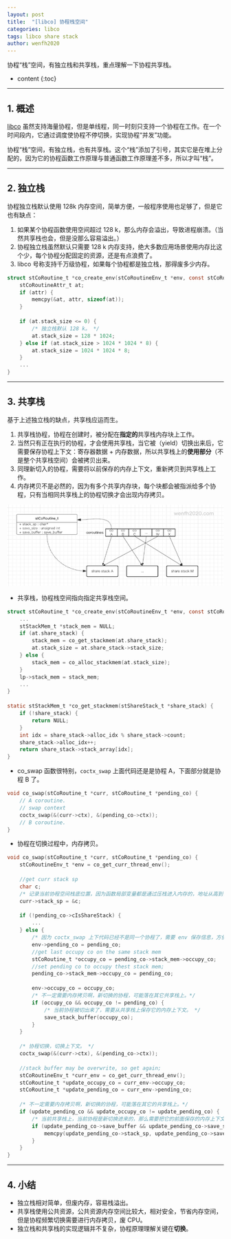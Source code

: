 ```yaml
---
layout: post
title:  "[libco] 协程栈空间"
categories: libco
tags: libco share stack
author: wenfh2020
---
```


协程“栈”空间，有独立栈和共享栈，重点理解一下协程共享栈。




* content
{:toc}

---

## 1. 概述

[libco](https://github.com/Tencent/libco) 虽然支持海量协程，但是单线程，同一时刻只支持一个协程在工作。在一个时间段内，它通过调度使协程不停切换，实现协程“并发”功能。

协程“栈”空间，有独立栈，也有共享栈。这个“栈”添加了引号，其实它是在堆上分配的，因为它的协程函数工作原理与普通函数工作原理差不多，所以才叫“栈”。

---

## 2. 独立栈

协程独立栈默认使用 128k 内存空间，简单方便，一般程序使用也足够了，但是它也有缺点：

1. 如果某个协程函数使用空间超过 128 k，那么内存会溢出，导致进程崩溃。（当然共享栈也会，但是没那么容易溢出。）
2. 协程独立栈虽然默认只需要 128 k 内存支持，绝大多数应用场景使用内存比这个少，每个协程分配固定的资源，还是有点浪费了。
3. libco 号称支持千万级协程，如果每个协程都是独立栈，那得废多少内存。

```c
struct stCoRoutine_t *co_create_env(stCoRoutineEnv_t *env, const stCoRoutineAttr_t *attr, pfn_co_routine_t pfn, void *arg) {
    stCoRoutineAttr_t at;
    if (attr) {
        memcpy(&at, attr, sizeof(at));
    }

    if (at.stack_size <= 0) {
        /* 独立栈默认 128 k。 */
        at.stack_size = 128 * 1024;
    } else if (at.stack_size > 1024 * 1024 * 8) {
        at.stack_size = 1024 * 1024 * 8;
    }
    ...
}
```

---

## 3. 共享栈

基于上述独立栈的缺点，共享栈应运而生。

1. 共享栈协程，协程在创建时，被分配在**指定的**共享栈内存块上工作。
2. 当然只有正在执行的协程，才会使用共享栈，当它被（yield）切换出来后，它需要保存协程上下文：寄存器数据 + 内存数据，所以共享栈上的**使用部分**（不是整个共享栈空间）会被拷贝出来。
3. 同理新切入的协程，需要将以前保存的内存上下文，重新拷贝到共享栈上工作。
4. 内存拷贝不是必然的，因为有多个共享内存块，每个块都会被指派给多个协程，只有当相同共享栈上的协程切换才会出现内存拷贝。

<div align=center><img src="/images/2021-03-17-13-46-03.png" data-action="zoom"/></div>

* 共享栈，协程栈空间指向指定共享栈空间。

```c
struct stCoRoutine_t *co_create_env(stCoRoutineEnv_t *env, const stCoRoutineAttr_t *attr, pfn_co_routine_t pfn, void *arg) {
    ...
    stStackMem_t *stack_mem = NULL;
    if (at.share_stack) {
        stack_mem = co_get_stackmem(at.share_stack);
        at.stack_size = at.share_stack->stack_size;
    } else {
        stack_mem = co_alloc_stackmem(at.stack_size);
    }
    lp->stack_mem = stack_mem;
    ...
}

static stStackMem_t *co_get_stackmem(stShareStack_t *share_stack) {
    if (!share_stack) {
        return NULL;
    }
    int idx = share_stack->alloc_idx % share_stack->count;
    share_stack->alloc_idx++;
    return share_stack->stack_array[idx];
}
```

* co_swap 函数很特别，`coctx_swap` 上面代码还是是协程 A，下面部分就是协程 B 了。

```c
void co_swap(stCoRoutine_t *curr, stCoRoutine_t *pending_co) {
    // A coroutine. 
    // swap context
    coctx_swap(&(curr->ctx), &(pending_co->ctx));
    // B coroutine. 
}
```

* 协程在切换过程中，内存拷贝。

```c
void co_swap(stCoRoutine_t *curr, stCoRoutine_t *pending_co) {
    stCoRoutineEnv_t *env = co_get_curr_thread_env();

    //get curr stack sp
    char c;
    /* 记录当前协程空间栈底位置，因为函数局部变量都是通过压栈进入内存的，地址从高到低） */
    curr->stack_sp = &c;

    if (!pending_co->cIsShareStack) {
        ...
    } else {
        /* 因为 coctx_swap 上下代码已经不是同一个协程了，需要 env 保存信息，方便不同协程使用。 */
        env->pending_co = pending_co;
        //get last occupy co on the same stack mem
        stCoRoutine_t *occupy_co = pending_co->stack_mem->occupy_co;
        //set pending co to occupy thest stack mem;
        pending_co->stack_mem->occupy_co = pending_co;

        env->occupy_co = occupy_co;
        /* 不一定需要内存拷贝啊，新切换的协程，可能落在其它共享栈上。*/
        if (occupy_co && occupy_co != pending_co) {
            /* 当前协程被切出来了，需要从共享栈上保存它的内存上下文。 */
            save_stack_buffer(occupy_co);
        }
    }

    /* 协程切换，切换上下文。 */
    coctx_swap(&(curr->ctx), &(pending_co->ctx));

    //stack buffer may be overwrite, so get again;
    stCoRoutineEnv_t *curr_env = co_get_curr_thread_env();
    stCoRoutine_t *update_occupy_co = curr_env->occupy_co;
    stCoRoutine_t *update_pending_co = curr_env->pending_co;

    /* 不一定需要内存拷贝啊，新切换的协程，可能落在其它的共享栈上。*/
    if (update_pending_co && update_occupy_co != update_pending_co) {
        /* 当前共享栈上，当前协程是新切换进来的，那么需要把它的前面保存的内存上下文，拷贝到共享栈上运行。 */
        if (update_pending_co->save_buffer && update_pending_co->save_size > 0) {
            memcpy(update_pending_co->stack_sp, update_pending_co->save_buffer, update_pending_co->save_size);
        }
    }
}
```

---

## 4. 小结

* 独立栈相对简单，但废内存，容易栈溢出。
* 共享栈使用公共资源，公共资源内存空间比较大，相对安全，节省内存空间，但是协程频繁切换需要进行内存拷贝，废 CPU。
* 独立栈和共享栈的实现逻辑并不复杂，协程原理理解关键在**切换**。
